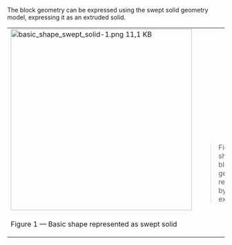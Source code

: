 ﻿The block geometry can be expressed using the swept solid geometry model, expressing it as an extruded solid.

<table summary="swept solid types">
 <tr>
  <td>
   <img src="../../../../figures/examples/basic_shape_swept_solid-1.png" width="420" height="420" alt="basic_shape_swept_solid-1.png 11,1 KB">
  </td>
  <td style=" vertical-align:bottom;">
   <blockquote>Figure 1 shows the block geometry represented by an extrusion.
   </blockquote>
  </td>
 </tr>
 <tr style="height:20px;">
  <td style=" vertical-align:bottom;">
   <p class="figure">Figure 1 &mdash; Basic shape represented as swept solid</p>
  </td>
  <td>&nbsp;
  </td>
 </tr>
</table>
